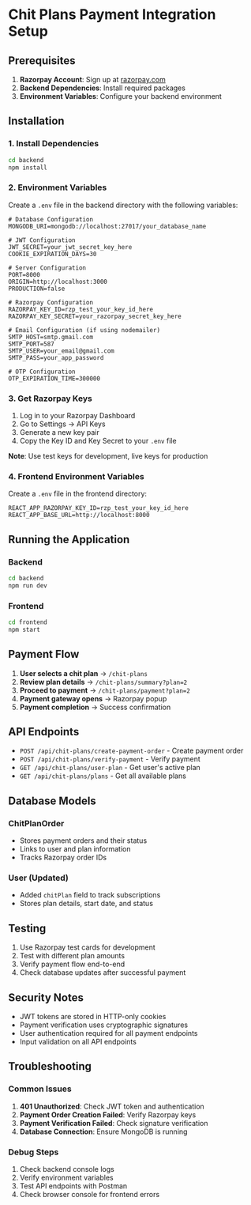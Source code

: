 # Chit Plans Payment Integration Setup

## Prerequisites

1. **Razorpay Account**: Sign up at [razorpay.com](https://razorpay.com)
2. **Backend Dependencies**: Install required packages
3. **Environment Variables**: Configure your backend environment

## Installation

### 1. Install Dependencies
```bash
cd backend
npm install
```

### 2. Environment Variables
Create a `.env` file in the backend directory with the following variables:

```env
# Database Configuration
MONGODB_URI=mongodb://localhost:27017/your_database_name

# JWT Configuration
JWT_SECRET=your_jwt_secret_key_here
COOKIE_EXPIRATION_DAYS=30

# Server Configuration
PORT=8000
ORIGIN=http://localhost:3000
PRODUCTION=false

# Razorpay Configuration
RAZORPAY_KEY_ID=rzp_test_your_key_id_here
RAZORPAY_KEY_SECRET=your_razorpay_secret_key_here

# Email Configuration (if using nodemailer)
SMTP_HOST=smtp.gmail.com
SMTP_PORT=587
SMTP_USER=your_email@gmail.com
SMTP_PASS=your_app_password

# OTP Configuration
OTP_EXPIRATION_TIME=300000
```

### 3. Get Razorpay Keys

1. Log in to your Razorpay Dashboard
2. Go to Settings → API Keys
3. Generate a new key pair
4. Copy the Key ID and Key Secret to your `.env` file

**Note**: Use test keys for development, live keys for production

### 4. Frontend Environment Variables
Create a `.env` file in the frontend directory:

```env
REACT_APP_RAZORPAY_KEY_ID=rzp_test_your_key_id_here
REACT_APP_BASE_URL=http://localhost:8000
```

## Running the Application

### Backend
```bash
cd backend
npm run dev
```

### Frontend
```bash
cd frontend
npm start
```

## Payment Flow

1. **User selects a chit plan** → `/chit-plans`
2. **Review plan details** → `/chit-plans/summary?plan=2`
3. **Proceed to payment** → `/chit-plans/payment?plan=2`
4. **Payment gateway opens** → Razorpay popup
5. **Payment completion** → Success confirmation

## API Endpoints

- `POST /api/chit-plans/create-payment-order` - Create payment order
- `POST /api/chit-plans/verify-payment` - Verify payment
- `GET /api/chit-plans/user-plan` - Get user's active plan
- `GET /api/chit-plans/plans` - Get all available plans

## Database Models

### ChitPlanOrder
- Stores payment orders and their status
- Links to user and plan information
- Tracks Razorpay order IDs

### User (Updated)
- Added `chitPlan` field to track subscriptions
- Stores plan details, start date, and status

## Testing

1. Use Razorpay test cards for development
2. Test with different plan amounts
3. Verify payment flow end-to-end
4. Check database updates after successful payment

## Security Notes

- JWT tokens are stored in HTTP-only cookies
- Payment verification uses cryptographic signatures
- User authentication required for all payment endpoints
- Input validation on all API endpoints

## Troubleshooting

### Common Issues

1. **401 Unauthorized**: Check JWT token and authentication
2. **Payment Order Creation Failed**: Verify Razorpay keys
3. **Payment Verification Failed**: Check signature verification
4. **Database Connection**: Ensure MongoDB is running

### Debug Steps

1. Check backend console logs
2. Verify environment variables
3. Test API endpoints with Postman
4. Check browser console for frontend errors
